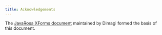 ```yaml
---
title: Acknowledgements
---
```


The [JavaRosa XForms document](https://bitbucket.org/javarosa/javarosa/wiki/xform) maintained by Dimagi formed the basis of this document.
